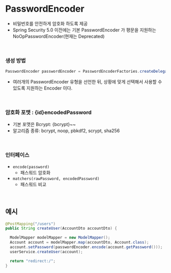 # PasswordEncoder

* 비밀번호를 안전하게 암호화 하도록 제공
* Spring Security 5.0 이전에는 기본 PasswordEncoder 가 평문을 지원하는 NoOpPasswordEncoder(현재는 Deprecated)

<br>

### 생성 방법

```java
PasswordEncoder passwordEncoder = PasswordEncoderFactories.createDelegatingPasswordEncoder()
```

* 여러개의 PasswordEncoder 유형을 선언한 뒤, 상황에 맞게 선택해서 사용할 수 있도록 지원하는 Encoder 이다.

<br>

### 암호화 포맷 : {id}encodedPassword

* 기본 포맷은 Bcrypt: {bcrypt}~~
* 알고리즘 종류: bcrypt, noop, pbkdf2, scrypt, sha256

<br>

### 인터페이스

* `encode(password)`
  * 패스워드 암호화
* `matchers(rawPassword, encodedPassword)`
  * 패스워드 비교

<br>

## 예시

```java
@PostMapping("/users")
public String createUser(AccountDto accountDto) {

  ModelMapper modelMapper = new ModelMapper();
  Account account = modelMapper.map(accountDto, Account.class);
  account.setPassword(passwordEncoder.encode(account.getPassword()));
  userService.createUser(account);

  return "redirect:/";
}
```

